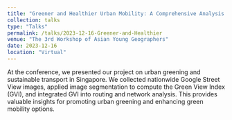 ```yaml
---
title: "Greener and Healthier Urban Mobility: A Comprehensive Analysis of Green Routes in Singapore using Green View Index"
collection: talks
type: "Talks"
permalink: /talks/2023-12-16-Greener-and-Healthier
venue: "The 3rd Workshop of Asian Young Geographers"
date: 2023-12-16
location: "Virtual"
---
```


At the conference, we presented our project on urban greening and sustainable transport in Singapore. We collected nationwide Google Street View images, applied image segmentation to compute the Green View Index (GVI), and integrated GVI into routing and network analysis. This provides valuable insights for promoting urban greening and enhancing green mobility options.
